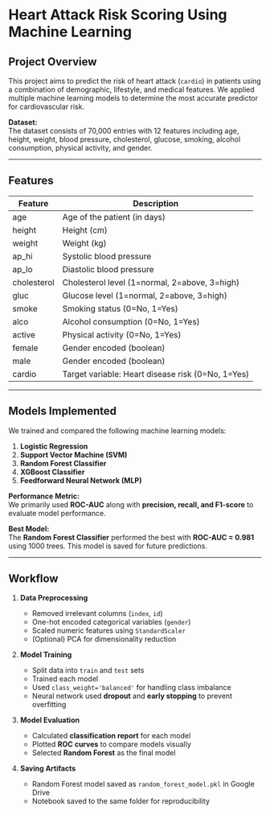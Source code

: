 # Heart Attack Risk Scoring Using Machine Learning

## Project Overview
This project aims to predict the risk of heart attack (`cardio`) in patients using a combination of demographic, lifestyle, and medical features. We applied multiple machine learning models to determine the most accurate predictor for cardiovascular risk.

**Dataset:**  
The dataset consists of 70,000 entries with 12 features including age, height, weight, blood pressure, cholesterol, glucose, smoking, alcohol consumption, physical activity, and gender.

---

## Features

| Feature       | Description                               |
|---------------|-------------------------------------------|
| age           | Age of the patient (in days)             |
| height        | Height (cm)                               |
| weight        | Weight (kg)                               |
| ap_hi         | Systolic blood pressure                   |
| ap_lo         | Diastolic blood pressure                  |
| cholesterol   | Cholesterol level (1=normal, 2=above, 3=high) |
| gluc          | Glucose level (1=normal, 2=above, 3=high)     |
| smoke         | Smoking status (0=No, 1=Yes)             |
| alco          | Alcohol consumption (0=No, 1=Yes)        |
| active        | Physical activity (0=No, 1=Yes)          |
| female        | Gender encoded (boolean)                  |
| male          | Gender encoded (boolean)                  |
| cardio        | Target variable: Heart disease risk (0=No, 1=Yes) |

---

## Models Implemented
We trained and compared the following machine learning models:

1. **Logistic Regression**
2. **Support Vector Machine (SVM)**
3. **Random Forest Classifier**
4. **XGBoost Classifier**
5. **Feedforward Neural Network (MLP)**

**Performance Metric:**  
We primarily used **ROC-AUC** along with **precision, recall, and F1-score** to evaluate model performance.  

**Best Model:**  
The **Random Forest Classifier** performed the best with **ROC-AUC = 0.981** using 1000 trees. This model is saved for future predictions.

---

## Workflow

1. **Data Preprocessing**
   - Removed irrelevant columns (`index`, `id`)
   - One-hot encoded categorical variables (`gender`)
   - Scaled numeric features using `StandardScaler`
   - (Optional) PCA for dimensionality reduction

2. **Model Training**
   - Split data into `train` and `test` sets
   - Trained each model
   - Used `class_weight='balanced'` for handling class imbalance
   - Neural network used **dropout** and **early stopping** to prevent overfitting

3. **Model Evaluation**
   - Calculated **classification report** for each model
   - Plotted **ROC curves** to compare models visually
   - Selected **Random Forest** as the final model

4. **Saving Artifacts**
   - Random Forest model saved as `random_forest_model.pkl` in Google Drive
   - Notebook saved to the same folder for reproducibility

